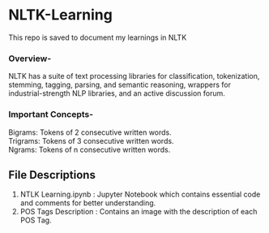 # NLTK-Learning
This repo is saved to document my learnings in NLTK

### Overview-

NLTK has a suite of text processing libraries for classification, tokenization, stemming, tagging, parsing, and semantic reasoning, wrappers for industrial-strength NLP libraries, and an active discussion forum. 
 
### Important Concepts- 
Bigrams: Tokens of 2 consecutive written words.</br>
Trigrams: Tokens of 3 consecutive written words.</br>
Ngrams: Tokens of n consecutive written words. 

## File Descriptions
1. NTLK Learning.ipynb : Jupyter Notebook which contains essential code and comments for better understanding. </br>
2. POS Tags Description : Contains an image with the description of each POS Tag. 
